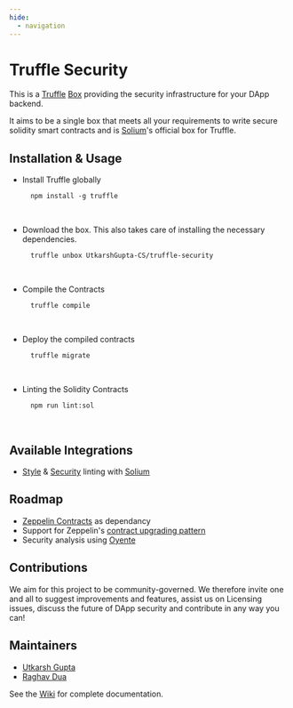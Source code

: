 ```yaml
---
hide:
  - navigation
---
```


# Truffle Security
This is a [Truffle](http://truffleframework.com/) [Box](http://truffleframework.com/boxes/) providing the security infrastructure for your DApp backend.

It aims to be a single box that meets all your requirements to write secure solidity smart contracts and is [Solium](https://github.com/duaraghav8/Solium)'s official box for Truffle.

## Installation & Usage
- Install Truffle globally

        npm install -g truffle
<br>

- Download the box. This also takes care of installing the necessary dependencies.

        truffle unbox UtkarshGupta-CS/truffle-security
<br>

- Compile the Contracts

        truffle compile
<br>

- Deploy the compiled contracts

        truffle migrate
<br>

- Linting the Solidity Contracts

        npm run lint:sol
<br>

## Available Integrations
- [Style](http://solium.readthedocs.io/en/latest/user-guide.html#list-of-core-rules) & [Security](https://www.npmjs.com/package/solium-plugin-security#list-of-rules) linting with [Solium](https://github.com/duaraghav8/Solium)

## Roadmap
- [Zeppelin Contracts](https://github.com/OpenZeppelin/zeppelin-solidity) as dependancy
- Support for Zeppelin's [contract upgrading pattern](https://blog.zeppelin.solutions/proxy-libraries-in-solidity-79fbe4b970fd)
- Security analysis using [Oyente](https://github.com/melonproject/oyente)

## Contributions
We aim for this project to be community-governed. We therefore invite one and all to suggest improvements and features, assist us on Licensing issues, discuss the future of DApp security and contribute in any way you can!

## Maintainers
- [Utkarsh Gupta](https://github.com/UtkarshGupta-CS)
- [Raghav Dua](https://github.com/duaraghav8)

See the [Wiki](https://github.com/UtkarshGupta-CS/truffle-security/wiki) for complete documentation.
